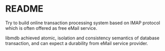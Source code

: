 # README #

Try to build online transaction processing system based on IMAP protocol which is often offered as free eMail service. 

libmdb achieved atomic, isolation and consistency semantics of database transaction, and can expect  a durability from eMail service provider.